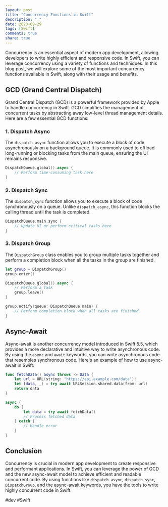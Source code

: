 ```yaml
---
layout: post
title: "Concurrency Functions in Swift"
description: " "
date: 2023-09-29
tags: [Swift]
comments: true
share: true
---
```


Concurrency is an essential aspect of modern app development, allowing developers to write highly efficient and responsive code. In Swift, you can leverage concurrency using a variety of functions and techniques. In this blog post, we will explore some of the most important concurrency functions available in Swift, along with their usage and benefits.

## GCD (Grand Central Dispatch)

Grand Central Dispatch (GCD) is a powerful framework provided by Apple to handle concurrency in Swift. GCD simplifies the management of concurrent tasks by abstracting away low-level thread management details. Here are a few essential GCD functions:

### 1. Dispatch Async

The `dispatch_async` function allows you to execute a block of code asynchronously on a background queue. It is commonly used to offload long-running or blocking tasks from the main queue, ensuring the UI remains responsive. 

```swift
DispatchQueue.global().async {
    // Perform time-consuming task here
}
```

### 2. Dispatch Sync

The `dispatch_sync` function allows you to execute a block of code synchronously on a queue. Unlike `dispatch_async`, this function blocks the calling thread until the task is completed.

```swift
DispatchQueue.main.sync {
    // Update UI or perform critical tasks here
}
```

### 3. Dispatch Group

The `DispatchGroup` class enables you to group multiple tasks together and perform a completion block when all the tasks in the group are finished.

```swift
let group = DispatchGroup()
group.enter()

DispatchQueue.global().async {
    // Perform a task
    group.leave()
}

group.notify(queue: DispatchQueue.main) {
    // Perform completion block when all tasks are finished
}
```

## Async-Await

Async-await is another concurrency model introduced in Swift 5.5, which provides a more declarative and intuitive way to write asynchronous code. By using the `async` and `await` keywords, you can write asynchronous code that resembles synchronous code. Here's an example of how to use async-await in Swift:

```swift
func fetchData() async throws -> Data {
    let url = URL(string: "https://api.example.com/data")!
    let (data, _) = try await URLSession.shared.data(from: url)
    return data
}

async {
    do {
        let data = try await fetchData()
        // Process fetched data
    } catch {
        // Handle error
    }
}
```

## Conclusion

Concurrency is crucial in modern app development to create responsive and performant applications. In Swift, you can leverage the power of GCD and the new async-await model to achieve efficient and readable concurrent code. By using functions like `dispatch_async`, `dispatch_sync`, `DispatchGroup`, and the async-await keywords, you have the tools to write highly concurrent code in Swift.

#dev #Swift